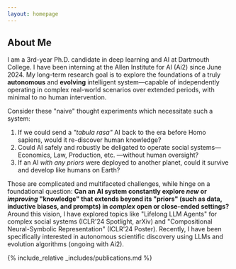 ```yaml
---
layout: homepage
---
```


## About Me

I am a 3rd-year Ph.D. candidate in deep learning and AI at Dartmouth College. I have been interning at the Allen Institute for AI (Ai2) since June 2024. My long-term research goal is to explore the foundations of a truly **autonomous** and **evolving** intelligent system—capable of independently operating in complex real-world scenarios over extended periods, with minimal to no human intervention.

Consider these "naive" thought experiments which necessitate such a system:
1. If we could send a *"tabula rasa"* AI back to the era before Homo sapiens, would it re-discover human knowledge?
2. Could AI safely and robustly be deligated to operate social systems—Economics, Law, Production, etc. —without human oversight?
3. If an AI *with any priors* were deployed to another planet, could it survive and develop like humans on Earth?

Those are complicated and multifaceted challenges, while hinge on a foundational question: **Can an AI system constantly explore *new* or *improving* "knowledge" that extends beyond its "priors" (such as data, inductive biases, and prompts) in *complex* open or close-ended settings?** Around this vision, I have explored topics like "Lifelong LLM Agents" for complex social systems (ICLR'24 Spotlight, arXiv) and "Compositional Neural-Symbolic Representation" (ICLR'24 Poster). Recently, I have been specifically interested in autonomous scientific discovery using LLMs and evolution algorithms (ongoing with Ai2).



{% include_relative _includes/publications.md %}
